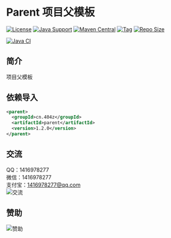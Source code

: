# Parent 项目父模板

[![License](https://img.shields.io/github/license/ali1416/parent?label=License)](https://opensource.org/licenses/BSD-3-Clause)
[![Java Support](https://img.shields.io/badge/Java-8+-green)](https://openjdk.org/)
[![Maven Central](https://img.shields.io/maven-central/v/cn.404z/parent?label=Maven%20Central)](https://mvnrepository.com/artifact/cn.404z/parent)
[![Tag](https://img.shields.io/github/v/tag/ali1416/parent?label=Tag)](https://github.com/ALI1416/parent/tags)
[![Repo Size](https://img.shields.io/github/repo-size/ali1416/parent?label=Repo%20Size&color=success)](https://github.com/ALI1416/parent)

[![Java CI](https://github.com/ALI1416/parent/actions/workflows/ci.yml/badge.svg)](https://github.com/ALI1416/parent/actions/workflows/ci.yml)

## 简介

项目父模板

## 依赖导入

```xml
<parent>
  <groupId>cn.404z</groupId>
  <artifactId>parent</artifactId>
  <version>1.2.0</version>
</parent>
```

## 交流

QQ：1416978277  
微信：1416978277  
支付宝：1416978277@qq.com  
![交流](https://cdn.jsdelivr.net/gh/ALI1416/ALI1416/image/contact.png)

## 赞助

![赞助](https://cdn.jsdelivr.net/gh/ALI1416/ALI1416/image/donate.png)
